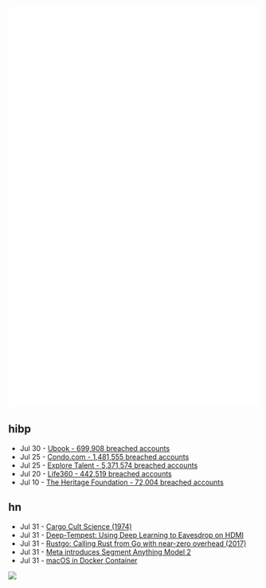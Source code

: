 ![Metrics](https://raw.githubusercontent.com/phixion/phixion/master/metrics.svg)

## hibp

<!--
for https://github.com/phixion/phixion/blob/main/.github/workflows/feeds.yml
-->
<!--START_SECTION:haveibeenpwnd-->
- Jul 30 - [Ubook - 699,908 breached accounts](https://haveibeenpwned.com/PwnedWebsites#Ubook)
- Jul 25 - [Condo.com - 1,481,555 breached accounts](https://haveibeenpwned.com/PwnedWebsites#CondoCom)
- Jul 25 - [Explore Talent - 5,371,574 breached accounts](https://haveibeenpwned.com/PwnedWebsites#ExploreTalent)
- Jul 20 - [Life360 - 442,519 breached accounts](https://haveibeenpwned.com/PwnedWebsites#Life360)
- Jul 10 - [The Heritage Foundation - 72,004 breached accounts](https://haveibeenpwned.com/PwnedWebsites#TheHeritageFoundation)
<!--END_SECTION:haveibeenpwnd-->

## hn

<!--
for https://github.com/phixion/phixion/blob/main/.github/workflows/feeds.yml
-->
<!--START_SECTION:hn-->
- Jul 31 - [Cargo Cult Science (1974)](https://fermatslibrary.com/s/cargo-cult-science)
- Jul 31 - [Deep-Tempest: Using Deep Learning to Eavesdrop on HDMI](https://arxiv.org/abs/2407.09717)
- Jul 31 - [Rustgo: Calling Rust from Go with near-zero overhead (2017)](https://words.filippo.io/rustgo/)
- Jul 31 - [Meta introduces Segment Anything Model 2](https://ai.meta.com/sam2/)
- Jul 31 - [macOS in Docker Container](https://github.com/sickcodes/Docker-OSX)
<!--END_SECTION:hn-->

<!--
for https://yhype.me
-->
![](https://hit.yhype.me/github/profile?user_id=13013670)
